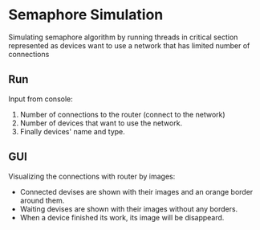 # Semaphore Simulation
Simulating semaphore algorithm by running threads in critical section represented as devices want to use a network that has limited number of connections

## Run
Input from console: <br />
1. Number of connections to the router (connect to the network)
2. Number of devices that want to use the network.
3. Finally devices' name and type.

## GUI
Visualizing the connections with router by images:
* Connected devises are shown with their images and an orange border around them.
* Waiting devises are shown with their images without any borders.
* When a device finished its work, its image will be disappeard.
